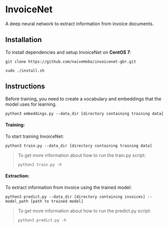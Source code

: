 # InvoiceNet
A deep neural network to extract information from invoice documents.

## Installation
To install dependencies and setup InvoiceNet on **CentOS 7**:
```
git clone https://github.com/naiveHobo/invoicenet-gbr.git

sudo ./install.sh
```

## Instructions
Before training, you need to create a vocabulary and embeddings that the model uses for learning.
```
python3 embeddings.py --data_dir [directory containing training data]
```

#### Training:
To start training InvoiceNet:

```
python3 train.py --data_dir [directory containing training data]
```
> To get more information about how to run the train.py script:
> ```
> python3 train.py -h
> ```

#### Extraction:

To extract information from invoice using the trained model:

```
python3 predict.py --data_dir [directory containing invoices] --model_path [path to trained model]
```
> To get more information about how to run the predict.py script:
> ```
> python3 predict.py -h
> ```